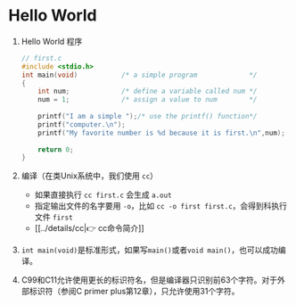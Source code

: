 # Hello World
1. Hello World 程序
	```c
	// first.c
	#include <stdio.h>
	int main(void)           /* a simple program             */
	{
	    int num;             /* define a variable called num */
	    num = 1;             /* assign a value to num        */
	    
	    printf("I am a simple ");/* use the printf() function*/
	    printf("computer.\n");
	    printf("My favorite number is %d because it is first.\n",num);
	    
	    return 0;
	}
	```

1. 编译（在类Unix系统中，我们使用 `cc`）
	* 如果直接执行 `cc first.c` 会生成 `a.out`
	* 指定输出文件的名字要用 `-o`，比如 `cc -o first first.c`，会得到科执行文件 `first`
	* [[../details/cc|👉 cc命令简介]]
2. `int main(void)`是标准形式，如果写`main()`或者`void main()`，也可以成功编译。
3. C99和C11允许使用更长的标识符名，但是编译器只识别前63个字符。对于外部标识符（参阅C primer plus第12章），只允许使用31个字符。


